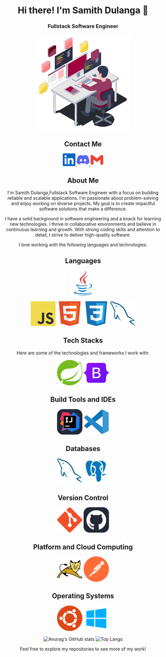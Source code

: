 <div align="center">

# Hi there! I'm Samith Dulanga  👋

### Fullstack Software Engineer

![ezgif com-resize](https://github.com/SamithDulanga/SamithDulanga/blob/main/assets/animation.gif)

## Contact Me

  <a href="https://www.linkedin.com/in/samith-dulanga-49b13323a/" target="_blank" >
    <img src="./assets/linkedin.svg" width="40" height="40" alt="linkedin logo"  />
  </a>
  
  <a href="https://discord.com/channels/Subhash#5290" target="_blank">
    <img src="./assets/Discord.svg" width="40" height="40" alt="discord logo"  />
  </a>

  <a href="mailto:dulangasamith@gmail.com">
    <img src="./assets/Email.svg" width="40" height="40" alt="gmail logo"  />
  </a>

## About Me
I'm Samith Dulanga,Fullstack Software Engineer with a focus on building reliable and scalable applications. I'm passionate about problem-solving and enjoy working on diverse projects. My goal is to create impactful software solutions that make a difference.

I have a solid background in software engineering and a knack for learning new technologies. I thrive in collaborative environments and believe in continuous learning and growth. With strong coding skills and attention to detail, I strive to deliver high-quality software.

I love working with the following languages and technologies:

## Languages

![java (4)](https://github.com/SamithDulanga/SamithDulanga/blob/main/assets/Java.svg)

![java-script](https://github.com/SamithDulanga/SamithDulanga/blob/main/assets/JavaScript.svg)
![html-5](https://github.com/SamithDulanga/SamithDulanga/blob/main/assets/HTML.svg)
![css-3](https://github.com/SamithDulanga/SamithDulanga/blob/main/assets/CSS.svg)
![mysql](https://github.com/SamithDulanga/SamithDulanga/blob/main/assets/Mysql.svg)

## Tech Stacks

Here are some of the technologies and frameworks I work with:


![favicon-32x32](https://github.com/SamithDulanga/SamithDulanga/blob/main/assets/Spring.svg)
![favicon-32x32](https://github.com/SamithDulanga/SamithDulanga/blob/main/assets/Bootstrap.svg)



## Build Tools and IDEs

![favicon-32x32](https://github.com/SamithDulanga/SamithDulanga/blob/main/assets/IntelliJ%20Idea.svg)
![favicon-32x32](https://github.com/SamithDulanga/SamithDulanga/blob/main/assets/VS%20Code.svg)


## Databases

![mysql](https://github.com/SamithDulanga/SamithDulanga/blob/main/assets/Mysql.svg)
![postgresql](https://github.com/SamithDulanga/SamithDulanga/blob/main/assets/Postgresql.svg)


## Version Control

![favicon-32x32](https://github.com/SamithDulanga/SamithDulanga/blob/main/assets/Git.svg)
![favicon-32x32](https://github.com/SamithDulanga/SamithDulanga/blob/main/assets/GitHub.svg)


## Platform and Cloud Computing

![favicon-32x32](https://github.com/SamithDulanga/SamithDulanga/blob/main/assets/Tomcat.svg)
![favicon-32x32](https://github.com/SamithDulanga/SamithDulanga/blob/main/assets/Postman.svg)



## Operating Systems

![ubuntu](https://github.com/SamithDulanga/SamithDulanga/blob/main/assets/Ubuntu.svg)
![windows](https://github.com/SamithDulanga/SamithDulanga/blob/main/assets/Windows.svg)

![Anurag's GitHub stats](https://github-readme-stats.vercel.app/api?username=SamithDulanga&show_icons=true&theme=radical)
![Top Langs](https://github-readme-stats.vercel.app/api/top-langs/?username=SamithDulanga&layout=compact)

Feel free to explore my repositories to see more of my work!

</div>